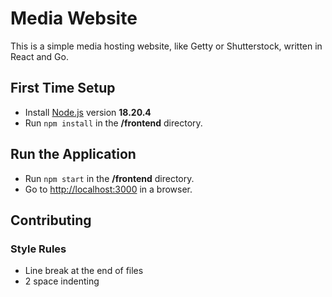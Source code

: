 # Media Website

This is a simple media hosting website, like Getty or Shutterstock, written in React and Go.

## First Time Setup

- Install [Node.js](https://nodejs.org/en) version **18.20.4**
- Run `npm install` in the **/frontend** directory.

## Run the Application

- Run `npm start` in the **/frontend** directory.
- Go to [http://localhost:3000](http://localhost:3000) in a browser.

## Contributing

### Style Rules

- Line break at the end of files
- 2 space indenting

